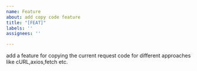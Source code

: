 ```yaml
---
name: Feature
about: add copy code feature
title: "[FEAT]"
labels: ''
assignees: ''

---
```


add a feature for copying the current request code for different approaches like cURL,axios,fetch etc.
